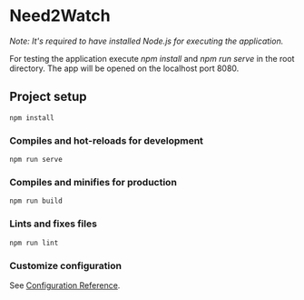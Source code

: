 # Need2Watch

*Note: It's required to have installed Node.js for executing the application.*

For testing the application execute *npm install* and *npm run serve* in the root directory. The app will be opened on the localhost port 8080.

## Project setup
```
npm install
```

### Compiles and hot-reloads for development
```
npm run serve
```

### Compiles and minifies for production
```
npm run build
```

### Lints and fixes files
```
npm run lint
```

### Customize configuration
See [Configuration Reference](https://cli.vuejs.org/config/).
